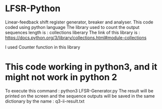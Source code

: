 # LFSR-Python
Linear-feedback shift register generator, breaker and analyser.
This code coded using python language
The library used to count the output sequences length is : collections liberary
The link of this library is : https://docs.python.org/3/library/collections.html#module-collections

I used Counter function in this library 


# This code working in python3, and it might not work in python 2

To execute this command : python3 LFSR-Generator.py
The result will be printed on the screen and the sequence outputs will be saved in the same dictionary by the name : q3-ii-result.txt


